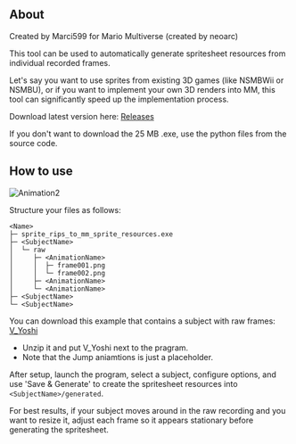 ## About

Created by Marci599 for Mario Multiverse (created by neoarc)

This tool can be used to automatically generate spritesheet resources from individual recorded frames.

Let's say you want to use sprites from existing 3D games (like NSMBWii or NSMBU), or if you want to implement your own 3D renders into MM, this tool can significantly speed up the implementation process.

Download latest version here: [Releases](https://github.com/Marci599/sprite-rips-to-mm-sprite-resources/releases)

If you don't want to download the 25 MB .exe, use the python files from the source code.

## How to use

![Animation2](https://github.com/user-attachments/assets/898ad1a7-28e2-4b4d-a899-ae5f3af36b0a)

Structure your files as follows:
```
<Name>
├─ sprite_rips_to_mm_sprite_resources.exe
├─ <SubjectName>
│  └─ raw
│     ├─ <AnimationName>
│     │  ├─ frame001.png
│     │  └─ frame002.png
│     ├─ <AnimationName>
│     └─ <AnimationName>
├─ <SubjectName>
└─ <SubjectName>
```

You can download this example that contains a subject with raw frames: [V_Yoshi](https://github.com/Marci599/sprite-rips-to-mm-sprite-resources/blob/master/example.zip)
- Unzip it and put V_Yoshi next to the pragram.
- Note that the Jump aniamtions is just a placeholder.

After setup, launch the program, select a subject, configure options, and use 'Save & Generate' to create the spritesheet resources into `<SubjectName>/generated`.

For best results, if your subject moves around in the raw recording and you want to resize it, adjust each frame so it appears stationary before generating the spritesheet.
